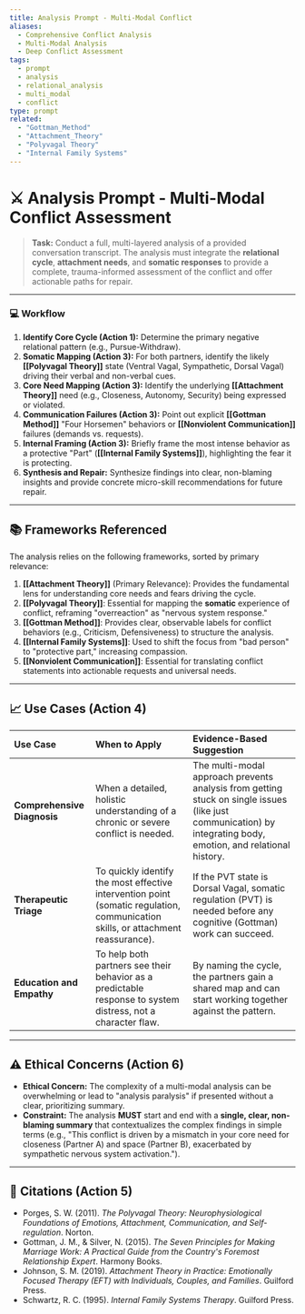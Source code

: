 ```yaml
---
title: Analysis Prompt - Multi-Modal Conflict
aliases:
  - Comprehensive Conflict Analysis
  - Multi-Modal Analysis
  - Deep Conflict Assessment
tags:
  - prompt
  - analysis
  - relational_analysis
  - multi_modal
  - conflict
type: prompt
related:
  - "Gottman_Method"
  - "Attachment_Theory"
  - "Polyvagal Theory"
  - "Internal Family Systems"
---
```


<!-- @format -->

# ⚔️ Analysis Prompt - Multi-Modal Conflict Assessment

> **Task:** Conduct a full, multi-layered analysis of a provided conversation transcript. The analysis must integrate the **relational cycle**, **attachment needs**, and **somatic responses** to provide a complete, trauma-informed assessment of the conflict and offer actionable paths for repair.

---

### 💻 Workflow

1.  **Identify Core Cycle (Action 1):** Determine the primary negative relational pattern (e.g., Pursue-Withdraw).
2.  **Somatic Mapping (Action 3):** For both partners, identify the likely **[[Polyvagal Theory]]** state (Ventral Vagal, Sympathetic, Dorsal Vagal) driving their verbal and non-verbal cues.
3.  **Core Need Mapping (Action 3):** Identify the underlying **[[Attachment Theory]]** need (e.g., Closeness, Autonomy, Security) being expressed or violated.
4.  **Communication Failures (Action 3):** Point out explicit **[[Gottman Method]]** "Four Horsemen" behaviors or **[[Nonviolent Communication]]** failures (demands vs. requests).
5.  **Internal Framing (Action 3):** Briefly frame the most intense behavior as a protective "Part" (**[[Internal Family Systems]]**), highlighting the fear it is protecting.
6.  **Synthesis and Repair:** Synthesize findings into clear, non-blaming insights and provide concrete micro-skill recommendations for future repair.

---

## 📚 Frameworks Referenced

The analysis relies on the following frameworks, sorted by primary relevance:

1.  **[[Attachment Theory]]** (Primary Relevance): Provides the fundamental lens for understanding core needs and fears driving the cycle.
2.  **[[Polyvagal Theory]]**: Essential for mapping the **somatic** experience of conflict, reframing "overreaction" as "nervous system response."
3.  **[[Gottman Method]]**: Provides clear, observable labels for conflict behaviors (e.g., Criticism, Defensiveness) to structure the analysis.
4.  **[[Internal Family Systems]]**: Used to shift the focus from "bad person" to "protective part," increasing compassion.
5.  **[[Nonviolent Communication]]**: Essential for translating conflict statements into actionable requests and universal needs.

---

## 📈 Use Cases (Action 4)

| Use Case                    | When to Apply                                                                                                                    | Evidence-Based Suggestion                                                                                                                                      |
| :-------------------------- | :------------------------------------------------------------------------------------------------------------------------------- | :------------------------------------------------------------------------------------------------------------------------------------------------------------- |
| **Comprehensive Diagnosis** | When a detailed, holistic understanding of a chronic or severe conflict is needed.                                               | The multi-modal approach prevents analysis from getting stuck on single issues (like just communication) by integrating body, emotion, and relational history. |
| **Therapeutic Triage**      | To quickly identify the most effective intervention point (somatic regulation, communication skills, or attachment reassurance). | If the PVT state is Dorsal Vagal, somatic regulation (PVT) is needed before any cognitive (Gottman) work can succeed.                                          |
| **Education and Empathy**   | To help both partners see their behavior as a predictable response to system distress, not a character flaw.                     | By naming the cycle, the partners gain a shared map and can start working together against the pattern.                                                        |

---

## ⚠️ Ethical Concerns (Action 6)

- **Ethical Concern:** The complexity of a multi-modal analysis can be overwhelming or lead to "analysis paralysis" if presented without a clear, prioritizing summary.
- **Constraint:** The analysis **MUST** start and end with a **single, clear, non-blaming summary** that contextualizes the complex findings in simple terms (e.g., "This conflict is driven by a mismatch in your core need for closeness (Partner A) and space (Partner B), exacerbated by sympathetic nervous system activation.").

---

## 📖 Citations (Action 5)

- Porges, S. W. (2011). _The Polyvagal Theory: Neurophysiological Foundations of Emotions, Attachment, Communication, and Self-regulation_. Norton.
- Gottman, J. M., & Silver, N. (2015). _The Seven Principles for Making Marriage Work: A Practical Guide from the Country's Foremost Relationship Expert_. Harmony Books.
- Johnson, S. M. (2019). _Attachment Theory in Practice: Emotionally Focused Therapy (EFT) with Individuals, Couples, and Families_. Guilford Press.
- Schwartz, R. C. (1995). _Internal Family Systems Therapy_. Guilford Press.
